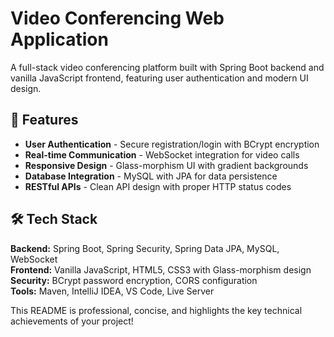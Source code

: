 # Video Conferencing Web Application

A full-stack video conferencing platform built with Spring Boot backend and vanilla JavaScript frontend, featuring user authentication and modern UI design.

## 🚀 Features

- **User Authentication** - Secure registration/login with BCrypt encryption
- **Real-time Communication** - WebSocket integration for video calls
- **Responsive Design** - Glass-morphism UI with gradient backgrounds
- **Database Integration** - MySQL with JPA for data persistence
- **RESTful APIs** - Clean API design with proper HTTP status codes

## 🛠️ Tech Stack

**Backend:** Spring Boot, Spring Security, Spring Data JPA, MySQL, WebSocket  
**Frontend:** Vanilla JavaScript, HTML5, CSS3 with Glass-morphism design  
**Security:** BCrypt password encryption, CORS configuration  
**Tools:** Maven, IntelliJ IDEA, VS Code, Live Server


This README is professional, concise, and highlights the key technical achievements of your project!

